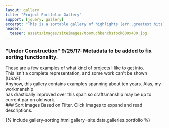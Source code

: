 ```yaml
---
layout: gallery
title: "Project Portfolio Gallery"
support: [jquery, gallery]
excerpt: "This is a sortable gallery of highlights (err..greatest hits?) of my past work."
header:
  teaser: assets/images/siteimages/toomuchbenchstock600x400.jpg
---
```


### "Under Construction" 9/25/17: Metadata to be added to fix sorting functionality.
<p>These are a few examples of what kind of projects I like to get into.<br />
This isn't a complete representation, and some work can't be shown (USAF).<br />
Anyhow, this gallery contains examples spanning about ten years. Alas, my workmanship<br />
has drastically improved over this span so craftsmanship may be up to current par on old work.<br />
### Sort Images Based on Filter. Click images to expand and read descriptions.
<div class="isotope-lightgallery">
<div class="gallery-margins-override">
{% include gallery-sorting.html gallery=site.data.galleries.portfolio %}
</div>
</div>
